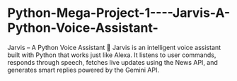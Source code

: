 # Python-Mega-Project-1----Jarvis-A-Python-Voice-Assistant-
Jarvis – A Python Voice Assistant 🤖 Jarvis is an intelligent voice assistant built with Python that works just like Alexa. It listens to user commands, responds through speech, fetches live updates using the News API, and generates smart replies powered by the Gemini API.

